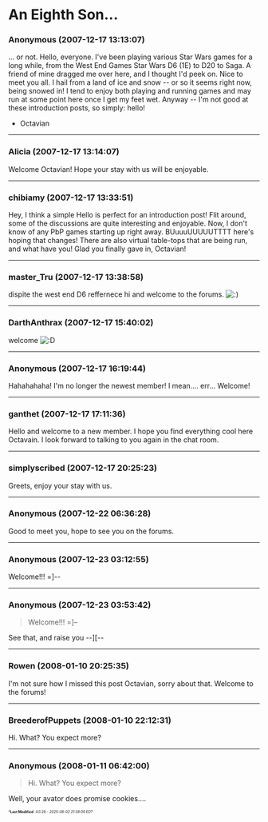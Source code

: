 # An Eighth Son...

### **Anonymous** (2007-12-17 13:13:07)

... or not. Hello, everyone. I've been playing various Star Wars games for a long while, from the West End Games Star Wars D6 (1E) to D20 to Saga. A friend of mine dragged me over here, and I thought I'd peek on. Nice to meet you all. I hail from a land of ice and snow -- or so it seems right now, being snowed in!
I tend to enjoy both playing and running games and may run at some point here once I get my feet wet.
Anyway -- I'm not good at these introduction posts, so simply: hello!
- Octavian

---

### **Alicia** (2007-12-17 13:14:07)

Welcome Octavian! Hope your stay with us will be enjoyable.

---

### **chibiamy** (2007-12-17 13:33:51)

Hey, I think a simple Hello is perfect for an introduction post!
Flit around, some of the discussions are quite interesting and enjoyable.
Now, I don't know of any PbP games starting up right away. BUuuuUUUUUTTTT here's hoping that changes!
There are also virtual table-tops that are being run, and what have you!
Glad you finally gave in, Octavian!

---

### **master_Tru** (2007-12-17 13:38:58)

dispite the west end D6 reffernece hi and welcome to the forums. <!-- s:) -->![:)](https://i.ibb.co/8LPNcWCM/icon-e-smile.gif)<!-- s:) -->

---

### **DarthAnthrax** (2007-12-17 15:40:02)

welcome <!-- s:D -->![:D](https://i.ibb.co/MDcFvFDD/icon-e-biggrin.gif)<!-- s:D -->

---

### **Anonymous** (2007-12-17 16:19:44)

Hahahahaha! I'm no longer the newest member! I mean.... err... Welcome!

---

### **ganthet** (2007-12-17 17:11:36)

Hello and welcome to a new member. I hope you find everything cool here Octavain. I look forward to talking to you again in the chat room.

---

### **simplyscribed** (2007-12-17 20:25:23)

Greets, enjoy your stay with us.

---

### **Anonymous** (2007-12-22 06:36:28)

Good to meet you, hope to see you on the forums.

---

### **Anonymous** (2007-12-23 03:12:55)

Welcome!!! =]--

---

### **Anonymous** (2007-12-23 03:53:42)

> Welcome!!! =]&ndash;

See that, and raise you --][--

---

### **Rowen** (2008-01-10 20:25:35)

I'm not sure how I missed this post Octavian, sorry about that. Welcome to the forums!

---

### **BreederofPuppets** (2008-01-10 22:12:31)

Hi.
What? You expect more?

---

### **Anonymous** (2008-01-11 06:42:00)

> Hi.
> What? You expect more?

Well, your avator does promise cookies....



<span style="font-size: 0.5em;">***Last Modified**: 4.0.28 - *2025-06-02 21:38:09 EDT*</span>